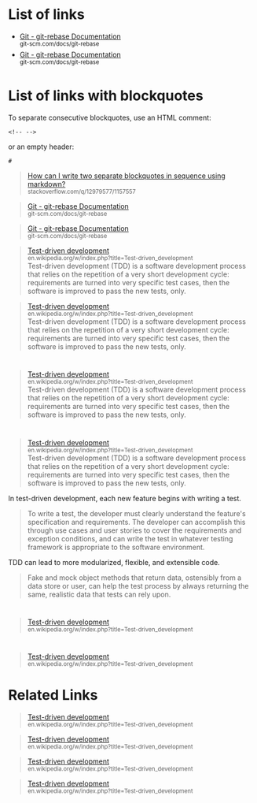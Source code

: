 # List of links

- [Git - git-rebase Documentation](https://git-scm.com/docs/git-rebase)  
  <sup>git-scm.com/docs/git-rebase</sup>  
- [Git - git-rebase Documentation](https://git-scm.com/docs/git-rebase)  
  <sup>git-scm.com/docs/git-rebase</sup>  




# List of links with blockquotes


To separate consecutive blockquotes, use an HTML comment:

    <!-- -->
    
or an empty header:

    #

> [How can I write two separate blockquotes in sequence using markdown?](http://stackoverflow.com/questions/12979577/how-can-i-write-two-separate-blockquotes-in-sequence-using-markdown)  
> <sup>stackoverflow.com/q/12979577/1157557</sup>

> [Git - git-rebase Documentation](https://git-scm.com/docs/git-rebase)  
> <sup>git-scm.com/docs/git-rebase</sup>  

> [Git - git-rebase Documentation](https://git-scm.com/docs/git-rebase)  
> <sup>git-scm.com/docs/git-rebase</sup>  


<!-- -->

> [Test-driven development](https://en.wikipedia.org/w/index.php?title=Test-driven_development&oldid=750634597)  
> <sup>en.wikipedia.org/w/index.php?title=Test-driven_development</sup>  
> Test-driven development (TDD) is a software development process that relies on the repetition of a very short development cycle: requirements are turned into very specific test cases, then the software is improved to pass the new tests, only. 

<!-- -->

> [Test-driven development](https://en.wikipedia.org/w/index.php?title=Test-driven_development&oldid=750634597)  
> <sup>en.wikipedia.org/w/index.php?title=Test-driven_development</sup>  
> Test-driven development (TDD) is a software development process that relies on the repetition of a very short development cycle: requirements are turned into very specific test cases, then the software is improved to pass the new tests, only. 

#

> [Test-driven development](https://en.wikipedia.org/w/index.php?title=Test-driven_development&oldid=750634597)  
> <sup>en.wikipedia.org/w/index.php?title=Test-driven_development</sup>  
> Test-driven development (TDD) is a software development process that relies on the repetition of a very short development cycle: requirements are turned into very specific test cases, then the software is improved to pass the new tests, only. 

#

> [Test-driven development](https://en.wikipedia.org/w/index.php?title=Test-driven_development&oldid=750634597)  
> <sup>en.wikipedia.org/w/index.php?title=Test-driven_development</sup>  
> Test-driven development (TDD) is a software development process that relies on the repetition of a very short development cycle: requirements are turned into very specific test cases, then the software is improved to pass the new tests, only. 

In test-driven development, each new feature begins with writing a test.

> To write a test, the developer must clearly understand the feature's specification and requirements. The developer can accomplish this through use cases and user stories to cover the requirements and exception conditions, and can write the test in whatever testing framework is appropriate to the software environment.

TDD can lead to more modularized, flexible, and extensible code.

> Fake and mock object methods that return data, ostensibly from a data store or user, can help the test process by always returning the same, realistic data that tests can rely upon.

#
> [Test-driven development](https://en.wikipedia.org/w/index.php?title=Test-driven_development&oldid=750634597)  
> <sup>en.wikipedia.org/w/index.php?title=Test-driven_development</sup>  

#
> [Test-driven development](https://en.wikipedia.org/w/index.php?title=Test-driven_development&oldid=750634597)  
> <sup>en.wikipedia.org/w/index.php?title=Test-driven_development</sup>  

# Related Links
> [Test-driven development](https://en.wikipedia.org/w/index.php?title=Test-driven_development&oldid=750634597)  
> <sup>en.wikipedia.org/w/index.php?title=Test-driven_development</sup>  

<!-- -->
> [Test-driven development](https://en.wikipedia.org/w/index.php?title=Test-driven_development&oldid=750634597)  
> <sup>en.wikipedia.org/w/index.php?title=Test-driven_development</sup>  

<!-- -->
> [Test-driven development](https://en.wikipedia.org/w/index.php?title=Test-driven_development&oldid=750634597)  
> <sup>en.wikipedia.org/w/index.php?title=Test-driven_development</sup>  

<!-- -->
> [Test-driven development](https://en.wikipedia.org/w/index.php?title=Test-driven_development&oldid=750634597)  
> <sup>en.wikipedia.org/w/index.php?title=Test-driven_development</sup>  


